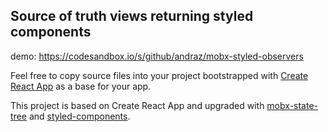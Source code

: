 ## Source of truth views returning styled components

demo: https://codesandbox.io/s/github/andraz/mobx-styled-observers

Feel free to copy source files into your project bootstrapped with [Create React App](https://github.com/facebookincubator/create-react-app) as a base for your app.

This project is based on Create React App and upgraded with [mobx-state-tree](https://github.com/mobxjs/mobx-state-tree) and [styled-components](https://github.com/styled-components/styled-components).
